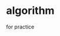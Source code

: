 # algorithm
for practice
<a href="https://www.gitanimals.org/en_US?utm_medium=image&utm_source=leedongkyu0407&utm_content=farm">
</a>

